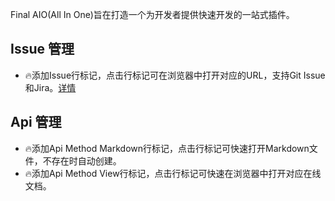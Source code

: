 Final AIO(All In One)旨在打造一个为开发者提供快速开发的一站式插件。

## Issue 管理

- 🔥添加Issue行标记，点击行标记可在浏览器中打开对应的URL，支持Git Issue和Jira。[详情](https://github.com/iimik/final-aio/blob/main/docs/issue.md)

## Api 管理

- 🔥添加Api Method Markdown行标记，点击行标记可快速打开Markdown文件，不存在时自动创建。
- 🔥添加Api Method View行标记，点击行标记可快速在浏览器中打开对应在线文档。 